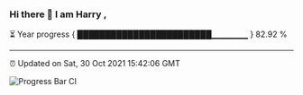 ### Hi there 👋 I am Harry , 

⏳ Year progress { ████████████████████████▁▁▁▁▁▁ } 82.92 %

---

⏰ Updated on Sat, 30 Oct 2021 15:42:06 GMT

![Progress Bar CI](https://github.com/duykhang68/duykhang68/workflows/Progress%20Bar%20CI/badge.svg)

